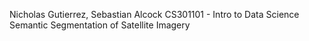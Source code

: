 Nicholas Gutierrez, Sebastian Alcock
CS301101 - Intro to Data Science
Semantic Segmentation of Satellite Imagery
